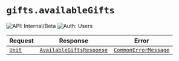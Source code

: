 # `gifts.availableGifts`

![API: Internal/Beta](https://img.shields.io/static/v1?label=API&message=Internal/Beta&color=red&style=flat-square)
![Auth: Users](https://img.shields.io/static/v1?label=Auth&message=Users&color=informational&style=flat-square)



| Request | Response | Error |
|---------|----------|-------|
|<code><a href='https://kotlinlang.org/api/latest/jvm/stdlib/kotlin/-unit/'>Unit</a></code>|<code><a href='#availablegiftsresponse'>AvailableGiftsResponse</a></code>|<code><a href='/docs/reference/dk.sdu.cloud.CommonErrorMessage.md'>CommonErrorMessage</a></code>|


